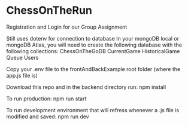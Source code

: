 # ChessOnTheRun

Registration and Login for our Group Assignment

Still uses dotenv for connection to database
    In your mongoDB local or mongoDB Atlas, you will need to create the following database with the following collections:
        ChessOnTheGoDB
            CurrentGame
            HistoricalGame
            Queue
            Users

Copy your .env file to the frontAndBackExample root folder (where the app.js file is)

Download this repo and in the backend directory run:
    npm install 

To run production:
    npm run start

To run development environment that will refress whenever a .js file is modified and saved:
    npm run dev
